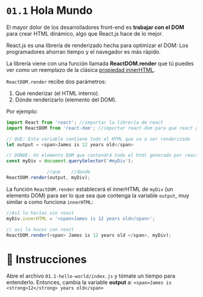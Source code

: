 # `01.1` Hola Mundo

El mayor dolor de los desarrolladores front-end es **trabajar con el DOM** para crear HTML dinámico, algo que React.js hace de lo mejor.

React.js es una librería de renderizado hecha para optimizar el DOM: Los programadores ahorran tiempo y el navegador es más rápido.

La librería viene con una función llamada **ReactDOM.render** que tú puedes ver como un reemplazo de la clásica [propiedad innerHTML](https://www.w3schools.com/jsref/prop_html_innerhtml.asp).

`ReactDOM.render` recibe dos parámetros:

1. Qué renderizar (el HTML interno).
2. Dónde renderizarlo (elemento del DOM).

Por ejemplo:

```js
import React from 'react'; //importar la librería de react
import ReactDOM from 'react-dom'; //importar react-dom para que react genere el html

// QUE: Esta variable contiene todo el HTML que va a ser renderizado
let output = <span>James is 12 years old</span>

// DONDE: Un elemento DOM que contendrá todo el html generado por react
const myDiv = document.querySelector('#myDiv');

               //que    //donde
ReactDOM.render(output, myDiv);
```

La función `ReactDOM.render` establecerá el innerHTML de `myDiv` (un elemento DOM) para ser lo que sea que contenga la variable `output`, muy similar a como funciona `innerHTML`:
```js
//Así lo harías sin react
myDiv.innerHTML = '<span>James is 12 years old</span>';

// así lo haces con react
ReactDOM.render(<span> James is 12 years old </span>, myDiv);
```
  
# :speech_balloon: Instrucciones

Abre el archivo `01.1-hello-world/index.js` y tómate un tiempo para entenderlo.
Entonces, cambia la variable __output__ a:
```<span>James is <strong>12</strong> years old</span>```
